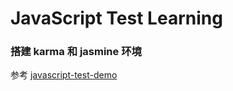 JavaScript Test Learning
========

### 搭建 karma 和 jasmine 环境

参考 [javascript-test-demo](https://github.com/ashnorseman/javascript-test-demo)